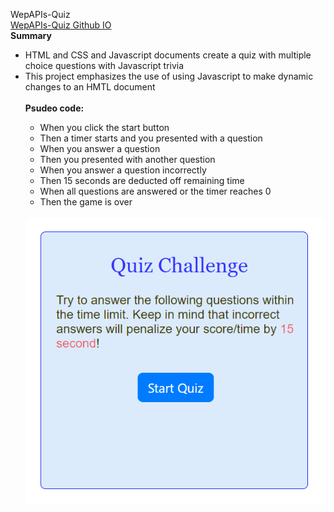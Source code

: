 WepAPIs-Quiz
<br>
<a href="https://shadysaleh01.github.io/WepAPIs-Quiz/">WepAPIs-Quiz Github IO</a>
<br>
<strong>Summary</strong>
<ul>
  <li>HTML and CSS and Javascript documents create a quiz with multiple choice questions with Javascript trivia</li>
  <li>This project emphasizes the use of using Javascript to make dynamic changes to an HMTL document</li>
</li>
<br>
<strong>Psudeo code:</strong>
<ul>
  <li>When you click the start button</li>
  <li>Then a timer starts and you presented with a question</li>
  <li>When you answer a question</li>
  <li>Then you presented with another question</li>
  <li>When you answer a question incorrectly</li>
  <li>Then 15 seconds are deducted off remaining time</li>
  <li>When all questions are answered or the timer reaches 0</li>
  <li>Then the game is over</li>
</ul>
<br>
<img src="image/screen-shot.PNG" width:300px>
